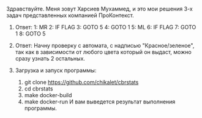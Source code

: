 Здравствуйте. Меня зовут Харсиев Мухаммед, и это мои решения 3-х задач
представленных компанией ПроКонтекст.

1. Ответ:
    1: MR
    2: IF FLAG
    3: GOTO 5
    4: GOTO 1
    5: ML
    6: IF FLAG
    7: GOTO 1
    8: GOTO 5
    
2. Ответ: Начну проверку с автомата, с надписью "Красное/зеленое", так как 
в зависимости от любого цвета который он выдаст, можно сразу узнать 2 остальных.

3. Загрузка и запуск программы:
    1. git clone https://github.com/chikalet/cbrstats
    2. cd cbrstats
    3. make docker-build
    4. make docker-run
И вам выведется результат выполнения программы.